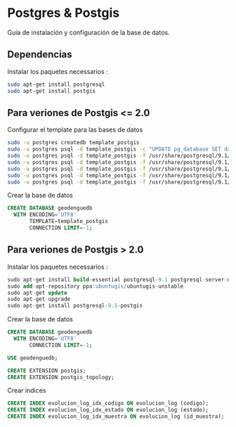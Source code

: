Postgres & Postgis
===
Guía de instalación y configuración de la base de datos.

Dependencias
---
Instalar los paquetes necessarios :

```sh
sudo apt-get install postgresql
sudo apt-get install postgis
```
Para veriones de Postgis <= 2.0
---
Configurar el template para las bases de datos

```sh
sudo -u postgres createdb template_postgis
sudo -u postgres psql -d template_postgis -c "UPDATE pg_database SET datistemplate=true WHERE datname='template_postgis'"
sudo -u postgres psql -d template_postgis -f /usr/share/postgresql/9.1/contrib/postgis-2.0/postgis.sql
sudo -u postgres psql -d template_postgis -f /usr/share/postgresql/9.1/contrib/postgis-2.0/spatial_ref_sys.sql
sudo -u postgres psql -d template_postgis -f /usr/share/postgresql/9.1/contrib/postgis-2.0/postgis_comments.sql
sudo -u postgres psql -d template_postgis -f /usr/share/postgresql/9.1/contrib/postgis-2.0/rtpostgis.sql
sudo -u postgres psql -d template_postgis -f /usr/share/postgresql/9.1/contrib/postgis-2.0/raster_comments.sql
```
Crear la base de datos

```sql
CREATE DATABASE geodenguedb
  WITH ENCODING='UTF8'
       TEMPLATE=template_postgis
       CONNECTION LIMIT=-1;
```

Para veriones de Postgis > 2.0
---
Instalar los paquetes necessarios :

```sql
sudo apt-get install build-essential postgresql-9.1 postgresql-server-dev-9.1 libxml2-dev libgdal-dev libproj-dev libjson0-dev xsltproc docbook-xsl docbook-mathml
sudo add-apt-repository ppa:ubuntugis/ubuntugis-unstable
sudo apt-get update
sudo apt-get upgrade
sudo apt-get install postgresql-9.1-postgis
```

Crear la base de datos

```sql
CREATE DATABASE geodenguedb
  WITH ENCODING='UTF8'
       CONNECTION LIMIT=-1;

USE geodenguedb;

CREATE EXTENSION postgis;
CREATE EXTENSION postgis_topology;
```

Crear indices

```sql
CREATE INDEX evolucion_log_idx_codigo ON evolucion_log (codigo);
CREATE INDEX evolucion_log_idx_estado ON evolucion_log (estado);
CREATE INDEX evolucion_log_idx_muestra ON evolucion_log (id_muestra);
```
